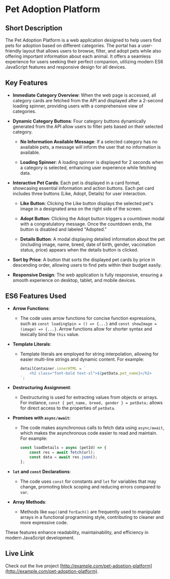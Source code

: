 # **Pet Adoption Platform**

## **Short Description**  
The Pet Adoption Platform is a web application designed to help users find pets for adoption based on different categories. The portal has a user-friendly layout that allows users to browse, filter, and adopt pets while also offering important information about each animal. It offers a seamless experience for users seeking their perfect companion, utilizing modern ES6 JavaScript features and responsive design for all devices.


## **Key Features**

- **Immediate Category Overview**: When the web page is accessed, all category cards are fetched from the API and displayed after a 2-second loading spinner, providing users with a comprehensive view of categories.

- **Dynamic Category Buttons**: Four category buttons dynamically generated from the API allow users to filter pets based on their selected category.

    - **No Information Available Message**: If a selected category has no available pets, a message will inform the user that no information is available.

    - **Loading Spinner**: A loading spinner is displayed for 2 seconds when a category is selected, enhancing user experience while fetching data.

- **Interactive Pet Cards**: Each pet is displayed in a card format, showcasing essential information and action buttons. Each pet card includes three buttons (Like, Adopt, Details) for user interaction.
    - **Like Button**: Clicking the Like button displays the selected pet's image in a designated area on the right side of the screen.

    - **Adopt Button**: Clicking the Adopt button triggers a countdown modal with a congratulatory message. Once the countdown ends, the button is disabled and labeled "Adopted."

    - **Details Button**: A modal displaying detailed information about the pet (including image, name, breed, date of birth, gender, vaccination status, price) appears when the details button is clicked.  

- **Sort by Price**: A button that sorts the displayed pet cards by price in descending order, allowing users to find pets within their budget easily.

- **Responsive Design**: The web application is fully responsive, ensuring a smooth experience on desktop, tablet, and mobile devices.

## **ES6 Features Used**

- **Arrow Functions**: 
   - The code uses arrow functions for concise function expressions, such as `const loadingSpin = () => {...}` and `const showImage = (image) => {...}`. Arrow functions allow for shorter syntax and lexically bind the `this` value.

- **Template Literals**: 
   - Template literals are employed for string interpolation, allowing for easier multi-line strings and dynamic content. For example:
     ```javascript
     detailContainer.innerHTML = `
         <h2 class="font-bold text-xl">${petData.pet_name}</h2>
     `;
     ```

- **Destructuring Assignment**: 
   - Destructuring is used for extracting values from objects or arrays. For instance, `const { pet_name, breed, gender } = petData;` allows for direct access to the properties of `petData`.

- **Promises with `async/await`**: 
   - The code makes asynchronous calls to fetch data using `async/await`, which makes the asynchronous code easier to read and maintain. For example:
     ```javascript
     const loadDetails = async (petId) => {
         const res = await fetch(url);
         const data = await res.json();
     };
     ```


- **`let` and `const` Declarations**: 
   - The code uses `const` for constants and `let` for variables that may change, promoting block scoping and reducing errors compared to `var`.

- **Array Methods**: 
    - Methods like `map()`and `forEach()` are frequently used to manipulate arrays in a functional programming style, contributing to cleaner and more expressive code.

These features enhance readability, maintainability, and efficiency in modern JavaScript development.




## **Live Link**
Check out the live project [http://example.com/pet-adoption-platform](http://example.com/pet-adoption-platform).












